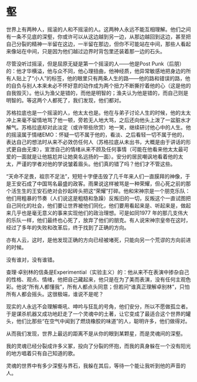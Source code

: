 # 壑

世界上有两种人，摇滚的人和不摇滚的人。这两种人永远不能互相理解。他们之间有一条不见底的深壑，你或许可以从这边越到另一边，从那边越回到这边，甚至把自己分裂的精神一半留在这边，一半留在那边，但你不可能站在中间，那些人看起来像站在中间，只是因为他们越过边界时背包里还装着那一边的石头。 

尽管没听过摇滚，但是屈原无疑是第一个摇滚的人——他是Post Punk（后朋）的：他才华横溢，他与众不同，他心理扭曲，他神经质，他异常敏感地把身边的所有人贴上了“小人”的标签，他的眼里只有两条人生的路——他的路和错误的路，他的自负与别人本来未必不怀好意的动作成为两个扭力不断撕拧着他的心（这是他的自我毁灭）。他认为渔父是错的，而他是明智的；渔夫认为他是错的，而自己则是明智的。等这两个人都死了，我们发现，他们都对。 

苏格拉底也是一个摇滚的人，他太太也是。他在与弟子讨论人生的时候，他的太太冲上来毫不留情地骂了他一顿，旁若无人地大骂，之后还向他头上泼了一盆脏水才解气。苏格拉底却对此淡定（或许带些欣赏）地一笑，继续研讨他心中的人生。他的摇滚属于情绪EMO：怀疑一切不属于他的，看淡、之后看轻一切不属于他的，表达自己的想法时从来不必效仿任何人（苏格拉底从未出书，大概是由于讲话的形式更自由无束），宣泄自己的情绪从来不顾及任何事情（可能在他看来他太太最可爱的一面就是让他尴尬并让她臭名远扬的一面）。安分的居民嘲讽地看着他的太太，严谨的学者对他的学说皱着眉头。他们真的错了吗？他们才不管这些。 

“天命不足畏，祖宗不足法”，短短十字便击毁了几千年来人们一直膜拜的神像，于是王安石成了中国骂名最盛的政客。雨果说这样被骂是一种荣耀，但心死之前的那个活生生的王安石绝对会抄起砖头把这“荣耀”打碎。他和宋神宗是一个朋克乐队：他们用粗暴的节奏（人们说这是粗糙和急躁）反叛旧的一切，反叛这个一直试图把自己同化的社会，他们要让世界被他们同化，他们要用看起来是、听起来是，做起来几乎也是毫无意义的事来实现他们的政治理想。可是如同1977 年的那几支伟大的乐队一样，他们最终也心死了，放弃了他们的朋克。有人说宋神宗皇帝在这时，经过了多年的失败和改革后，终于找到了正确的方向。 

亦有人云，这时，是他发现正确的方向已经被堵死，只能向另一个荒谬的方向前进的时候。 

没有谁对，没有谁错。 

查理·卓别林的信条是Experimential（实验主义）的：他从来不在表演中掺杂自己的性格、观点、情绪，他把自己藏起来，他只是在为了美而表演，没有任何主观色彩。他说“所有人都懂我”，所有人都点头同意；但若问“谁真正理解卓别林”，只怕所有人都会摇头。这很极端，谁说不是呢？ 

现实的人永远不会理解嘶吼、呻吟与狂乱的号角，他们安分，所以不愿做孤立者。于是谋杀机器又成功地赶走了一个灵魂中的土著，让它变成了最适合这个世界的罐头，他们比那些“在空气中闻到了燃烧橡胶的味道”的人，聪明许多，他们做得对。 

从而我们发现，世界上最远的距离不是从你的眼到某颗星，而是灵魂间的深壑。 

我的灵魂已经分裂成许多义冢，投向了分裂的怀抱，而我的真身躲在一个没有阳光的地方唱着只有自己知道的歌。 

灵魂的世界中有多少深壑与界石，我躲在其后，等待一个能让我听到他的声音的人。